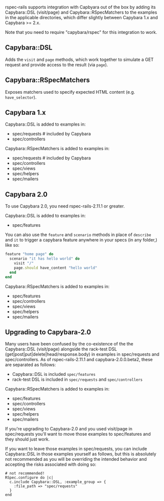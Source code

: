 rspec-rails supports integration with Capbyara out of the box by adding
its Capybara::DSL (visit/page) and Capybara::RSpecMatchers to the
examples in the applicable directories, which differ slightly between
Capybara 1.x and Capybara >= 2.x.

Note that you need to require "capybara/rspec" for this integration to work.

## Capybara::DSL

Adds the `visit` and `page` methods, which work together to simulate a
GET request and provide access to the result (via `page`).

## Capybara::RSpecMatchers

Exposes matchers used to specify expected HTML content (e.g. `have_selector`).

## Capybara 1.x

Capybara::DSL is added to examples in:

* spec/requests    # included by Capybara
* spec/controllers

Capybara::RSpecMatchers is added to examples in:

* spec/requests    # included by Capybara
* spec/controllers
* spec/views
* spec/helpers
* spec/mailers

## Capybara 2.0

To use Capybara 2.0, you need rspec-rails-2.11.1 or greater.

Capybara::DSL is added to examples in:

* spec/features

You can also use the `feature` and `scenario` methods in place of
`describe` and `it` to trigger a capybara feature anywhere in your
specs (in any folder,) like so:

```ruby
feature "home page" do
  scenario "it has hello world" do
    visit "/"
    page.should have_content "hello world"
  end
end
```

Capybara::RSpecMatchers is added to examples in:

* spec/features
* spec/controllers
* spec/views
* spec/helpers
* spec/mailers

## Upgrading to Capybara-2.0

Many users have been confused by the co-existence of the the
Capybara::DSL (visit/page) alongside the rack-test DSL
(get|post|put|delete|head/response.body) in examples in spec/requests
and spec/controllers. As of rspec-rails-2.11.1 and capybara-2.0.0.beta2, these
are separated as follows:

* Capybara::DSL is included `spec/features`
* rack-test DSL is included in `spec/requests` and `spec/controllers`

Capybara::RSpecMatchers is added to examples in:

* spec/features
* spec/controllers
* spec/views
* spec/helpers
* spec/mailers

If you're upgrading to Capybara-2.0 and you used visit/page in
spec/requests you'll want to move those examples to spec/features and
they should just work.

If you want to leave those examples in spec/requests, you can include
Capybara::DSL in those examples yourself as follows, but this is
absolutely not recommended as you will be overriding the intended
behavior and accepting the risks associated with doing so:

    # not recommended!
    RSpec.configure do |c|
      c.include Capybara::DSL, :example_group => {
        :file_path => "spec/requests"
      }
    end
